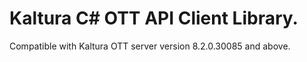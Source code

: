 # Kaltura C# OTT API Client Library.
Compatible with Kaltura OTT server version 8.2.0.30085 and above.
